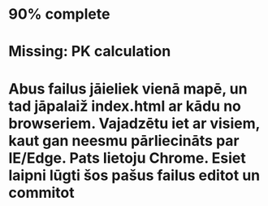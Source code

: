 # 90% complete
# Missing: PK calculation 
# Abus failus jāieliek vienā mapē, un tad jāpalaiž index.html ar kādu no browseriem. Vajadzētu iet ar visiem, kaut gan neesmu pārliecināts par IE/Edge. Pats lietoju Chrome. Esiet laipni lūgti šos pašus failus editot un commitot
